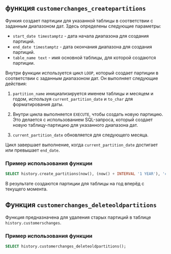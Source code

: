 ## функция `customerchanges_createpartitions` 
Функия создает партиции для указанной таблицы в соответствии с заданным диапазоном дат. Здесь определены следующие параметры:

- `start_date timestamptz` - дата начала диапазона для создания партиций.
- `end_date timestamptz` - дата окончания диапазона для создания партиций.
- `table_name text` - имя основной таблицы, для которой создаются партиции.

Внутри функции используется цикл `LOOP`, который создает партиции в соответствии с заданным диапазоном дат. Он выполняет следующие действия:

1. `partition_name` инициализируется именем таблицы и месяцем и годом, используя `current_partition_date` и `to_char` для форматирования даты.

2. Внутри цикла выполняется `EXECUTE`, чтобы создать новую партицию. Это делается с использованием SQL-запроса, который создает новую таблицу-партицию для указанного диапазона дат.

3. `current_partition_date` обновляется для следующего месяца.

Цикл завершает выполнение, когда `current_partition_date` достигает или превышает `end_date`.

### Пример использования функции

```sql
SELECT history.create_partitions(now(), (now() + INTERVAL '1 YEAR'), 'customerschanges');
```
В результате создаются партиции для таблицы на год вперёд с текущего момента.

## Функция `customerchanges_deleteoldpartitions`

Функция предназначена для удаления старых партиций в таблице `history.customerschanges`.


### Пример использования функции

```sql
SELECT history.customerchanges_deleteoldpartitions();
```
